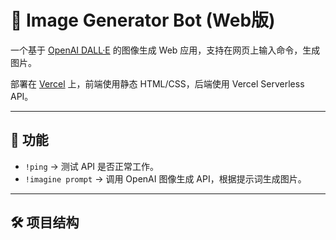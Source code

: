 # 🎨 Image Generator Bot (Web版)

一个基于 [OpenAI DALL·E](https://platform.openai.com/docs/guides/images) 的图像生成 Web 应用，支持在网页上输入命令，生成图片。

部署在 [Vercel](https://vercel.com/) 上，前端使用静态 HTML/CSS，后端使用 Vercel Serverless API。

---

## 🚀 功能
- `!ping` → 测试 API 是否正常工作。
- `!imagine prompt` → 调用 OpenAI 图像生成 API，根据提示词生成图片。

---

## 🛠 项目结构
